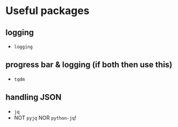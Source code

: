 # Useful packages

## logging
- `logging`

## progress bar & logging (if both then use this)
- `tqdm`

## handling JSON
- `jq`
- NOT `pyjq` NOR `python-jq`!
